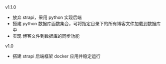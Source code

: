 v1.1.0

- 放弃 strapi，采用 python 实现后端
- 搭建 python 数据库函数集合，可将指定目录下的所有博客文件加载到数据库中
- 实现 博客文件到数据库的同步功能

v1.0

- 搭建 strapi 后端框架 docker 应用并稳定运行